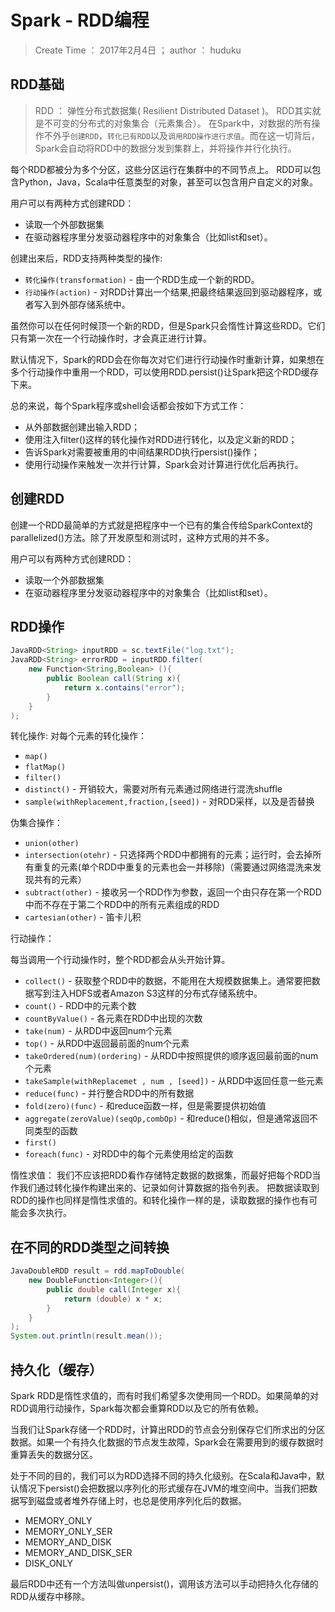 
# Spark - RDD编程

> Create Time ： 2017年2月4日 ； author ： huduku

## RDD基础

> RDD ： 弹性分布式数据集( Resilient Distributed Dataset )。
RDD其实就是不可变的分布式的对象集合（元素集合）。
在Spark中，对数据的所有操作不外乎`创建RDD`，`转化已有RDD`以及`调用RDD操作进行求值`。而在这一切背后，Spark会自动将RDD中的数据分发到集群上，并将操作并行化执行。

每个RDD都被分为多个分区，这些分区运行在集群中的不同节点上。
RDD可以包含Python，Java，Scala中任意类型的对象，甚至可以包含用户自定义的对象。

用户可以有两种方式创建RDD：
* 读取一个外部数据集
* 在驱动器程序里分发驱动器程序中的对象集合（比如list和set）。

创建出来后，RDD支持两种类型的操作:
* `转化操作(transformation)` - 由一个RDD生成一个新的RDD。
* `行动操作(action)` - 对RDD计算出一个结果,把最终结果返回到驱动器程序，或者写入到外部存储系统中。

虽然你可以在任何时候顶一个新的RDD，但是Spark只会惰性计算这些RDD。它们只有第一次在一个行动操作时，才会真正进行计算。

默认情况下，Spark的RDD会在你每次对它们进行行动操作时重新计算，如果想在多个行动操作中重用一个RDD，可以使用RDD.persist()让Spark把这个RDD缓存下来。

总的来说，每个Spark程序或shell会话都会按如下方式工作：
* 从外部数据创建出输入RDD；
* 使用注入filter()这样的转化操作对RDD进行转化，以及定义新的RDD；
* 告诉Spark对需要被重用的中间结果RDD执行persist()操作；
* 使用行动操作来触发一次并行计算，Spark会对计算进行优化后再执行。

## 创建RDD

创建一个RDD最简单的方式就是把程序中一个已有的集合传给SparkContext的parallelized()方法。除了开发原型和测试时，这种方式用的并不多。

用户可以有两种方式创建RDD：
* 读取一个外部数据集
* 在驱动器程序里分发驱动器程序中的对象集合（比如list和set）。

## RDD操作

```Java
JavaRDD<String> inputRDD = sc.textFile("log.txt");
JavaRDD<String> errorRDD = inputRDD.filter(
    new Function<String,Boolean> (){
        public Boolean call(String x){
            return x.contains("error");
        }
    }
);
```


转化操作:
对每个元素的转化操作：
* `map()`
* `flatMap()`
* `filter()`
* `distinct()`  - 开销较大，需要对所有元素通过网络进行混洗shuffle
* `sample(withReplacement,fraction,[seed])` - 对RDD采样，以及是否替换

伪集合操作：
* `union(other)`
* `intersection(otehr)` - 只选择两个RDD中都拥有的元素；运行时，会去掉所有重复的元素(单个RDD中重复的元素也会一并移除)（需要通过网络混洗来发现共有的元素）
* `subtract(other)`  - 接收另一个RDD作为参数，返回一个由只存在第一个RDD中而不存在于第二个RDD中的所有元素组成的RDD
* `cartesian(other)` - 笛卡儿积

行动操作：

每当调用一个行动操作时，整个RDD都会从头开始计算。
* `collect()` - 获取整个RDD中的数据，不能用在大规模数据集上。通常要把数据写到注入HDFS或者Amazon S3这样的分布式存储系统中。
* `count()` - RDD中的元素个数
* `countByValue()` - 各元素在RDD中出现的次数
* `take(num)` - 从RDD中返回num个元素
* `top()` - 从RDD中返回最前面的num个元素
* `takeOrdered(num)(ordering)` - 从RDD中按照提供的顺序返回最前面的num个元素
* `takeSample(withReplacemet , num , [seed])` - 从RDD中返回任意一些元素 
* `reduce(func)` - 并行整合RDD中的所有数据
* `fold(zero)(func)` - 和reduce函数一样，但是需要提供初始值
* `aggregate(zeroValue)(seqOp,combOp)` - 和reduce()相似，但是通常返回不同类型的函数
* `first()`
* `foreach(func)` - 对RDD中的每个元素使用给定的函数

惰性求值：
我们不应该把RDD看作存储特定数据的数据集，而最好把每个RDD当作我们通过转化操作构建出来的、记录如何计算数据的指令列表。
把数据读取到RDD的操作也同样是惰性求值的。和转化操作一样的是，读取数据的操作也有可能会多次执行。

## 在不同的RDD类型之间转换

```Java
JavaDoubleRDD result = rdd.mapToDouble(
    new DoubleFunction<Integer>(){
        public double call(Integer x){
            return (double) x * x;
        }
    }
);
System.out.println(result.mean());
```

## 持久化（缓存）

Spark RDD是惰性求值的，而有时我们希望多次使用同一个RDD。如果简单的对RDD调用行动操作，Spark每次都会重算RDD以及它的所有依赖。

当我们让Spark存储一个RDD时，计算出RDD的节点会分别保存它们所求出的分区数据。如果一个有持久化数据的节点发生故障，Spark会在需要用到的缓存数据时重算丢失的数据分区。

处于不同的目的，我们可以为RDD选择不同的持久化级别。在Scala和Java中，默认情况下persist()会把数据以序列化的形式缓存在JVM的堆空间中。当我们把数据写到磁盘或者堆外存储上时，也总是使用序列化后的数据。

* MEMORY_ONLY
* MEMORY_ONLY_SER
* MEMORY_AND_DISK
* MEMORY_AND_DISK_SER
* DISK_ONLY

最后RDD中还有一个方法叫做unpersist()，调用该方法可以手动把持久化存储的RDD从缓存中移除。
































